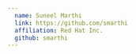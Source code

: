 ```yaml
---
  name: Suneel Marthi
  link: https://github.com/smarthi
  affiliation: Red Hat Inc.
  github: smarthi
---
```

